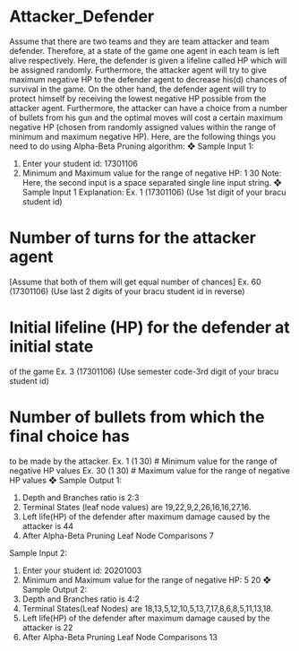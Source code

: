 # Attacker_Defender

Assume that there are two teams and they are team attacker and team defender. Therefore, at a state of the game
one agent in each team is left alive respectively. Here, the defender is given a lifeline called HP which will be
assigned randomly. Furthermore, the attacker agent will try to give maximum negative HP to the defender agent
to decrease his(d) chances of survival in the game. On the other hand, the defender agent will try to protect
himself by receiving the lowest negative HP possible from the attacker agent. Furthermore, the attacker can
have a choice from a number of bullets from his gun and the optimal moves will cost a certain maximum
negative HP (chosen from randomly assigned values within the range of minimum and maximum negative HP).
Here, are the following things you need to do using Alpha-Beta Pruning algorithm:
❖ Sample Input 1:
1. Enter your student id:
17301106
2. Minimum and Maximum value for the range of negative HP:
1 30
Note: Here, the second input is a space separated single line input string.
❖ Sample Input 1 Explanation:
Ex. 1 (17301106)
(Use 1st digit of your bracu student id)
# Number of turns for the attacker agent
[Assume that both of them will get equal number of
chances]
Ex. 60 (17301106)
(Use last 2 digits of your bracu student id in reverse)
# Initial lifeline (HP) for the defender at initial state
of the game
Ex. 3 (17301106)
(Use semester code-3rd digit of your bracu student id)
# Number of bullets from which the final choice has
to be made by the attacker.
Ex. 1 (1 30) # Minimum value for the range of negative HP
values
Ex. 30 (1 30) # Maximum value for the range of negative HP
values
❖ Sample Output 1:
1. Depth and Branches ratio is 2:3
2. Terminal States (leaf node values) are 19,22,9,2,26,16,16,27,16.
3. Left life(HP) of the defender after maximum damage caused by the attacker is 44
4. After Alpha-Beta Pruning Leaf Node Comparisons 7





 Sample Input 2:
1. Enter your student id:
20201003
2. Minimum and Maximum value for the range of negative HP:
5 20
❖ Sample Output 2:
1. Depth and Branches ratio is 4:2
2. Terminal States(Leaf Nodes) are 18,13,5,12,10,5,13,7,17,8,6,8,5,11,13,18.
3. Left life(HP) of the defender after maximum damage caused by the attacker is 22
4. After Alpha-Beta Pruning Leaf Node Comparisons 13

